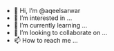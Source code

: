 - 👋 Hi, I’m @aqeelsarwar
- 👀 I’m interested in ...
- 🌱 I’m currently learning ...
- 💞️ I’m looking to collaborate on ...
- 📫 How to reach me ...

<!---
aqeelsarwar/aqeelsarwar is a ✨ special ✨ repository because its `README.md` (this file) appears on your GitHub profile.
You can click the Preview link to take a look at your changes.
--->
